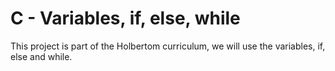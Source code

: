 # C - Variables, if, else, while
This project is part of the Holbertom curriculum, we will use the variables, if, else and while.